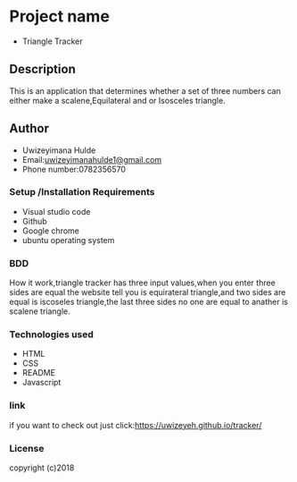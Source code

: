 # Project name
* Triangle Tracker
## Description
This is an application that determines whether a set of three numbers can either make a scalene,Equilateral and or Isosceles triangle.
## Author
* Uwizeyimana Hulde
* Email:uwizeyimanahulde1@gmail.com
* Phone number:0782356570
### Setup /Installation Requirements
* Visual studio code
* Github
* Google chrome
* ubuntu operating system
### BDD
How it work,triangle tracker has three input values,when you enter three sides are equal the website tell you is equirateral triangle,and two sides are equal is iscoseles triangle,the last three sides no one are equal to anather is scalene triangle.
### Technologies used
* HTML
* CSS
* README
* Javascript
### link
if you want to check out just click:https://uwizeyeh.github.io/tracker/
### License
copyright (c)2018

